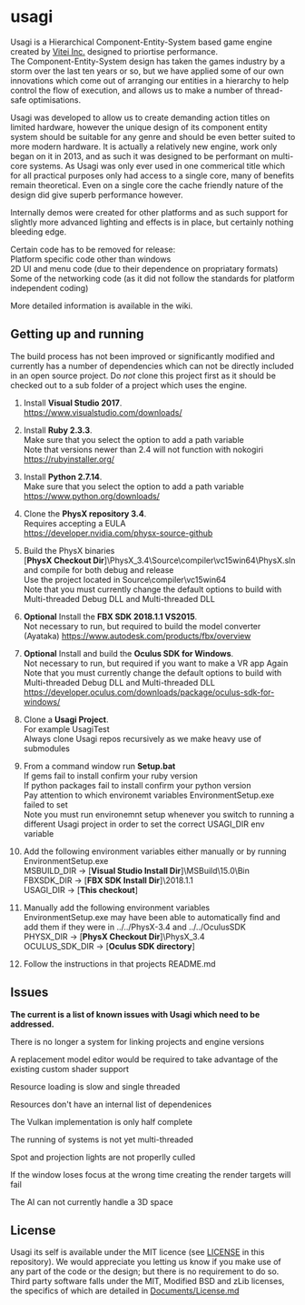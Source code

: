 usagi
=====

Usagi is a Hierarchical Component-Entity-System based game engine created by [Vitei Inc.](http://www.vitei.com/) designed to priortise performance.  
The Component-Entity-System design has taken the games industry by a storm over the last ten years or so, but we have applied some of our own innovations which come out of arranging our entities in a hierarchy to help control the flow of execution, and allows us to make a number of thread-safe optimisations.  

Usagi was developed to allow us to create demanding action titles on limited hardware, however the unique design of its component entity system should be suitable for any genre and should be even better suited to more modern hardware. It is actually a relatively new engine, work only began on it in 2013, and as such it was designed to be performant on multi-core systems. As Usagi was only ever used in one commerical title which for all practical purposes only had access to a single core, many of benefits remain theoretical. Even on a single core the cache friendly nature of the design did give superb performance however.  

 Internally demos were created for other platforms and as such support for slightly more advanced lighting and effects is in place, but certainly nothing bleeding edge.  


 Certain code has to be removed for release:   
 Platform specific code other than windows  
 2D UI and menu code (due to their dependence on propriatary formats)   
 Some of the networking code (as it did not follow the standards for platform independent coding)  
 
 More detailed information is available in the wiki.  

Getting up and running
----------------------

The build process has not been improved or significantly modified and currently has a number of dependencies which can not be directly included in an open source project.  Do *not* clone this project first as it should be checked out to a sub folder of a project which uses the engine.

1. Install **Visual Studio 2017**.  
   https://www.visualstudio.com/downloads/

1. Install **Ruby 2.3.3**.  
   Make sure that you select the option to add a path variable  
   Note that versions newer than 2.4 will not function with nokogiri  
   https://rubyinstaller.org/

1. Install **Python 2.7.14**.  
   Make sure that you select the option to add a path variable  
   https://www.python.org/downloads/

1. Clone the **PhysX repository 3.4**.  
   Requires accepting a EULA  
   https://developer.nvidia.com/physx-source-github  

1. Build the PhysX binaries  
   [**PhysX Checkout Dir**]\PhysX_3.4\Source\compiler\vc15win64\PhysX.sln and compile for both debug and release  
   Use the project located in Source\compiler\vc15win64  
   Note that you must currently change the default options to build with Multi-threaded Debug DLL and Multi-threaded DLL

1. **Optional** Install the **FBX SDK 2018.1.1 VS2015**.  
   Not necessary to run, but required to build the model converter (Ayataka)
   https://www.autodesk.com/products/fbx/overview

1. **Optional** Install and build the **Oculus SDK for Windows**.  
   Not necessary to run, but required if you want to make a VR app
   Again Note that you must currently change the default options to build with Multi-threaded Debug DLL and Multi-threaded DLL
   https://developer.oculus.com/downloads/package/oculus-sdk-for-windows/

1. Clone a **Usagi Project**.  
   For example UsagiTest  
   Always clone Usagi repos recursively as we make heavy use of submodules  

1. From a command window run **Setup.bat**  
   If gems fail to install confirm your ruby version  
   If python packages fail to install confirm your python version  
   Pay attention to which environemt variables EnvironmentSetup.exe failed to set  
   Note you must run environemnt setup whenever you switch to running a different Usagi project in order to set the correct USAGI_DIR env variable  

1. Add the following environment variables either manually or by running EnvironmentSetup.exe  
   MSBUILD_DIR -> [**Visual Studio Install Dir**]\MSBuild\15.0\Bin  
   FBXSDK_DIR -> [**FBX SDK Install Dir**]\2018.1.1  
   USAGI_DIR -> [**This checkout**]  

1. Manually add the following environment variables  
   EnvironmentSetup.exe may have been able to automatically find and add them if they were in ../../PhysX-3.4 and ../../OculusSDK  
   PHYSX_DIR -> [**PhysX Checkout Dir**]\PhysX_3.4  
   OCULUS_SDK_DIR -> [**Oculus SDK directory**]  

1. Follow the instructions in that projects README.md  

Issues
----------------------

**The current is a list of known issues with Usagi which need to be addressed.**

There is no longer a system for linking projects and engine versions

A replacement model editor would be required to take advantage of the existing custom shader support

Resource loading is slow and single threaded

Resources don't have an internal list of dependenices

The Vulkan implementation is only half complete

The running of systems is not yet multi-threaded

Spot and projection lights are not properlly culled

If the window loses focus at the wrong time creating the render targets will fail

The AI can not currently handle a 3D space


License
----------------------

Usagi its self is available under the MIT licence (see [LICENSE](LICENSE) in this repository). We would appreciate you letting us know if you make use of any part of the code or the design; but there is no requirement to do so.  
Third party software falls under the MIT, Modified BSD and zLib licenses, the specifics of which are detailed in [Documents/License.md](Documents/License.md)
